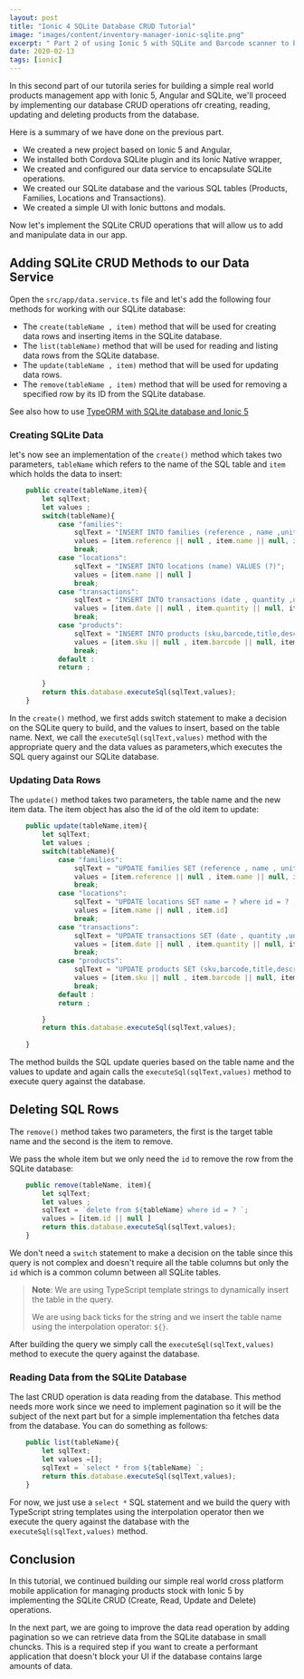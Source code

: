 ```yaml
---
layout: post
title: "Ionic 4 SQLite Database CRUD Tutorial"
image: "images/content/inventory-manager-ionic-sqlite.png"
excerpt: " Part 2 of using Ionic 5 with SQLite and Barcode scanner to build a simple product management mobile application"
date: 2020-02-13 
tags: [ionic]
---
```

 
In this second part of our tutorila series for building a simple real world products management app with Ionic 5, Angular and SQLite, we'll proceed by implementing our database CRUD operations ofr creating, reading, updating and deleting products from the database.

Here is a summary of we have done on the previous part.

- We created a new project based on Ionic 5 and Angular,
- We installed both Cordova SQLite plugin and its Ionic Native wrapper,
- We created and configured our data service to encapsulate SQLite operations.
- We created our SQLite database and the various SQL tables (Products, Families, Locations and Transactions).
- We created a simple UI with Ionic buttons and modals.

Now let's implement the SQLite CRUD operations that will allow us to add and manipulate data in our app.

## Adding SQLite CRUD Methods to our Data Service 

Open the `src/app/data.service.ts` file and let's add the following four methods for working with our 
SQLite database:

- The `create(tableName , item)` method that will be used for creating data rows and inserting items in the SQLite database.
- The `list(tableName)` method that will be used for reading and listing data rows from the SQLite database.
- The `update(tableName , item)` method that will be used for updating data rows.
- The `remove(tableName , item)` method that will be used for removing a specified row by its ID from the SQLite database.

See also how to use [TypeORM with SQLite database and Ionic 5](https://www.techiediaries.com/angular/jwt-rest-api-auth-node-typescript-typeorm-database/)

### Creating SQLite Data 

let's now see an implementation of the `create()` method which takes two parameters, `tableName` which refers to the name of the SQL table and `item` which holds the data to insert:

```ts
    public create(tableName,item){
        let sqlText;
        let values ;
        switch(tableName){
            case "families":
                sqlText = "INSERT INTO families (reference , name ,unit) VALUES (?,?,?)";
                values = [item.reference || null , item.name || null, item.unit || null] 
                break;
            case "locations":
                sqlText = "INSERT INTO locations (name) VALUES (?)";
                values = [item.name || null ] 
                break;
            case "transactions":
                sqlText = "INSERT INTO transactions (date , quantity ,unitCost , reason , upc , comment , product_id) VALUES (?,?,?,?,?,?,?)";
                values = [item.date || null , item.quantity || null, item.unitCost || null ,item.reason || null,item.upc || null , item.comment || null ,item.product_id || null]         
                break;
            case "products":
                sqlText = "INSERT INTO products (sku,barcode,title,description,quantity,unit,unitPrice,minQuantity,family_id,location_id) VALUES (?,?,?,?,?,?,?,?,?,?)";
                values = [item.sku || null , item.barcode || null, item.title || null, item.description || null, item.quantity || null,item.unit || null, item.unitPrice || null, item.minQuantity || null, item.family_id || null, item.location_id || null ]                    
                break;
            default :
            return ;

        }
        return this.database.executeSql(sqlText,values);
    }

```
In the `create()` method, we first adds switch statement to make a decision on the SQLite query to build, and the values to insert, based on the table name. Next, we call the `executeSql(sqlText,values)` method with the appropriate query and the data values as parameters,which executes the SQL query against our SQLite database.

### Updating Data Rows

The `update()` method takes two parameters, the table name and the new item data. The item object has also the id of the old item to update:


```ts
    public update(tableName,item){
        let sqlText;
        let values ;
        switch(tableName){
            case "families":
                sqlText = "UPDATE families SET (reference , name , unit ) = ( ? , ? , ? ) where id = ? ;";
                values = [item.reference || null , item.name || null, item.unit || null , item.id] 
                break;
            case "locations":
                sqlText = "UPDATE locations SET name = ? where id = ? ; ";
                values = [item.name || null , item.id] 
                break;
            case "transactions":
                sqlText = "UPDATE transactions SET (date , quantity ,unitCost , reason , upc , comment , product_id)  = (?,?,?,?,?,?,?) where id = ? ; ";
                values = [item.date || null , item.quantity || null, item.unitCost || null ,item.reason || null,item.upc || null , item.comment || null ,item.product_id || null , item.id]         
                break;
            case "products":
                sqlText = "UPDATE products SET (sku,barcode,title,description,quantity,unit,unitPrice,minQuantity,family_id,location_id) = (?,?,?,?,?,?,?,?,?,?) where id = ? ; ";
                values = [item.sku || null , item.barcode || null, item.title || null, item.description || null, item.quantity || null,item.unit || null, item.unitPrice || null, item.minQuantity || null, item.family_id || null, item.location_id || null , item.id ]                    
                break;
            default :
            return ;

        }
        return this.database.executeSql(sqlText,values);
        
    } 

```
The method builds the SQL update queries based on the table name and the values to update and again calls the `executeSql(sqlText,values)` method to execute query against the database.

## Deleting SQL Rows 

The `remove()` method takes two parameters, the first is the target table name and the second is the item to remove.

We pass the whole item but we only need the `id` to remove the row from the SQLite database:

```ts
    public remove(tableName, item){
        let sqlText;
        let values ;
        sqlText = `delete from ${tableName} where id = ? `;
        values = [item.id || null ] 
        return this.database.executeSql(sqlText,values);    
    }
```

We don't need a `switch` statement to make a decision on the table since this query is not complex and doesn't require all the table columns but only the `id` which is a common column between all SQLite tables.

> **Note**: We are using TypeScript template strings to dynamically insert the table in the query. 
>
> We are using back ticks for the string and we insert the table name using the interpolation operator: `${}`.

After building the query we simply call the `executeSql(sqlText,values)` method to execute the query against 
the database.

### Reading Data from the SQLite Database  

The last CRUD operation is data reading from the database. This method needs more work since we need to implement pagination so it will be the subject of the next part but for a simple implementation tha fetches data from the database. You can do something as follows: 

```ts
    public list(tableName){
        let sqlText;
        let values =[];
        sqlText = `select * from ${tableName} `;
        return this.database.executeSql(sqlText,values);    
    }
```

For now, we just use a `select *` SQL statement and we build the query with TypeScript string templates using the interpolation operator then we execute the query against the database with the `executeSql(sqlText,values)` method.

## Conclusion 

In this tutorial, we continued building our simple real world cross platform mobile application for managing products stock with Ionic 5 by implementing the SQLite CRUD (Create, Read, Update and Delete) operations.  

In the next part, we are going to improve the data read operation by adding pagination so we can 
retrieve data from the SQLite database in small chuncks. This is a required step if you want to create a performant application that doesn't block your UI if the database contains large amounts of data.

 




